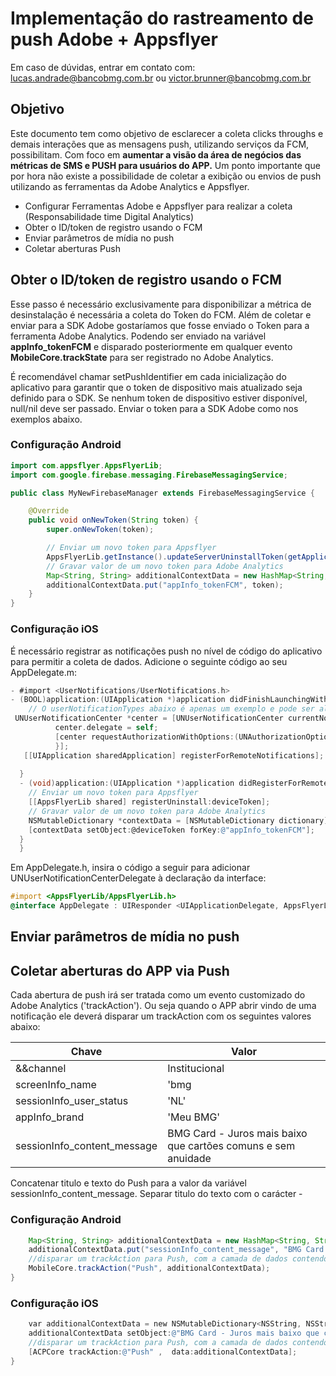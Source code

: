 # Implementação do rastreamento de push Adobe + Appsflyer
Em caso de dúvidas, entrar em contato com: lucas.andrade@bancobmg.com.br ou victor.brunner@bancobmg.com.br

## Objetivo
Este documento tem como objetivo de esclarecer a coleta clicks throughs e demais interações que as mensagens push, utilizando serviços da FCM, possibilitam. Com foco em **aumentar a visão da área de negócios das métricas de SMS e PUSH para usuários do APP.**
Um ponto importante que por hora não existe a possibilidade de coletar a exibição ou envios de push utilizando as ferramentas da Adobe Analytics e Appsflyer. 

* Configurar Ferramentas Adobe e Appsflyer para realizar a coleta (Responsabilidade time Digital Analytics)
* Obter o ID/token de registro usando o FCM
* Enviar parâmetros de mídia no push
* Coletar aberturas Push

## Obter o ID/token de registro usando o FCM
Esse passo é necessário exclusivamente para disponibilizar a métrica de desinstalação é necessária a coleta do Token do FCM. 
Além de coletar e enviar para a SDK Adobe gostaríamos que fosse enviado o Token para a ferramenta Adobe Analytics. 
Podendo ser enviado na variável **appInfo_tokenFCM** e disparado posteriormente em qualquer evento **MobileCore.trackState** para ser registrado no Adobe Analytics.

É recomendável chamar setPushIdentifier em cada inicialização do aplicativo para garantir que o token de dispositivo mais atualizado seja definido para o SDK. Se nenhum token de dispositivo estiver disponível, null/nil deve ser passado. Enviar o token para a SDK Adobe como nos exemplos abaixo.

### Configuração Android

```Java
import com.appsflyer.AppsFlyerLib;
import com.google.firebase.messaging.FirebaseMessagingService;

public class MyNewFirebaseManager extends FirebaseMessagingService {

    @Override
    public void onNewToken(String token) {
        super.onNewToken(token);

        // Enviar um novo token para Appsflyer
       	AppsFlyerLib.getInstance().updateServerUninstallToken(getApplicationContext(), token);
        // Gravar valor de um novo token para Adobe Analytics 
        Map<String, String> additionalContextData = new HashMap<String, String>();
        additionalContextData.put("appInfo_tokenFCM", token);        
    }
}
```


### Configuração iOS
É necessário registrar as notificações push no nível de código do aplicativo para permitir a coleta de dados.
Adicione o seguinte código ao seu AppDelegate.m:

```Objective-C
- #import <UserNotifications/UserNotifications.h>
- (BOOL)application:(UIApplication *)application didFinishLaunchingWithOptions:(NSDictionary *)launchOptions {
    // O userNotificationTypes abaixo é apenas um exemplo e pode ser alterado de acordo com o APP
 UNUserNotificationCenter *center = [UNUserNotificationCenter currentNotificationCenter];
          center.delegate = self;
          [center requestAuthorizationWithOptions:(UNAuthorizationOptionSound | UNAuthorizationOptionAlert | UNAuthorizationOptionBadge) completionHandler:^(BOOL granted, NSError * _Nullable error) {
          }];
   [[UIApplication sharedApplication] registerForRemoteNotifications];
    
  }
  - (void)application:(UIApplication *)application didRegisterForRemoteNotificationsWithDeviceToken:(NSData *)deviceToken {
    // Enviar um novo token para Appsflyer
    [[AppsFlyerLib shared] registerUninstall:deviceToken];
    // Gravar valor de um novo token para Adobe Analytics
    NSMutableDictionary *contextData = [NSMutableDictionary dictionary]; 
    [contextData setObject:@deviceToken forKey:@"appInfo_tokenFCM"]; 
  }
  }
```

Em AppDelegate.h, insira o código a seguir para adicionar UNUserNotificationCenterDelegate à declaração da interface:

```Objective-C
#import <AppsFlyerLib/AppsFlyerLib.h>
@interface AppDelegate : UIResponder <UIApplicationDelegate, AppsFlyerLibDelegate>
```
## Enviar parâmetros de mídia no push


## Coletar aberturas do APP via Push
 Cada abertura de push irá ser tratada como um evento customizado do Adobe Analytics ('trackAction'). Ou seja quando o APP abrir vindo de uma notificação ele deverá disparar um trackAction com os seguintes valores abaixo:

|  Chave | Valor  |  
|---     |---     |
|&&channel |Institucional| 
|screenInfo_name|'bmg|app|nl|na|institucional|home'|
|sessionInfo_user_status|'NL'|
|appInfo_brand|'Meu BMG'|
|sessionInfo_content_message|BMG Card - Juros mais baixo que cartões comuns e sem anuidade|

Concatenar titulo e texto do Push para a valor da variável sessionInfo_content_message. Separar titulo do texto com o carácter -

### Configuração Android
```Java
    Map<String, String> additionalContextData = new HashMap<String, String>();
    additionalContextData.put("sessionInfo_content_message", "BMG Card - Juros mais baixo que cartões comuns e sem anuidade");
    //disparar um trackAction para Push, com a camada de dados contendo a chave sessionInfo_content_message com o titulo e texto do push. 
    MobileCore.trackAction("Push", additionalContextData);	
} 
```

### Configuração iOS
```Objective-C
    var additionalContextData = new NSMutableDictionary<NSString, NSString>
    additionalContextData setObject:@"BMG Card - Juros mais baixo que cartões comuns e sem anuidade" forKey:@"sessionInfo_content_message"];    
    //disparar um trackAction para Push, com a camada de dados contendo a chave sessionInfo_content_message com o titulo e texto do push. 
    [ACPCore trackAction:@"Push" ,  data:additionalContextData];
} 
```
